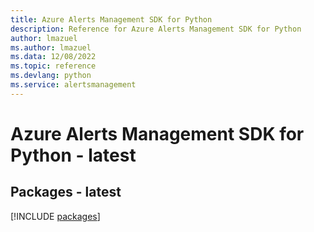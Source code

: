 ```yaml
---
title: Azure Alerts Management SDK for Python
description: Reference for Azure Alerts Management SDK for Python
author: lmazuel
ms.author: lmazuel
ms.data: 12/08/2022
ms.topic: reference
ms.devlang: python
ms.service: alertsmanagement
---
```

# Azure Alerts Management SDK for Python - latest
## Packages - latest
[!INCLUDE [packages](alerts-management-index.md)]